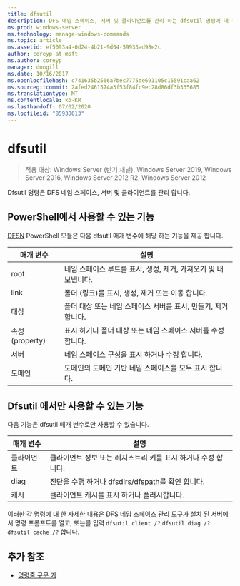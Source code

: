 ```yaml
---
title: dfsutil
description: DFS 네임 스페이스, 서버 및 클라이언트를 관리 하는 dfsutil 명령에 대 한 참조 문서입니다.
ms.prod: windows-server
ms.technology: manage-windows-commands
ms.topic: article
ms.assetid: ef5093a4-0d24-4b21-9d04-59933ad98e2c
author: coreyp-at-msft
ms.author: coreyp
manager: dongill
ms.date: 10/16/2017
ms.openlocfilehash: c741635b2566a7bec7775de691105c15591caa62
ms.sourcegitcommit: 2afed2461574a3f53f84fc9ec28d86df3b335685
ms.translationtype: MT
ms.contentlocale: ko-KR
ms.lasthandoff: 07/02/2020
ms.locfileid: "85930613"
---
```

# <a name="dfsutil"></a>dfsutil

> 적용 대상: Windows Server (반기 채널), Windows Server 2019, Windows Server 2016, Windows Server 2012 R2, Windows Server 2012

Dfsutil 명령은 DFS 네임 스페이스, 서버 및 클라이언트를 관리 합니다.

## <a name="functionality-available-in-powershell"></a>PowerShell에서 사용할 수 있는 기능

[DFSN](https://docs.microsoft.com/powershell/module/dfsn/?view=win10-ps) PowerShell 모듈은 다음 dfsutil 매개 변수에 해당 하는 기능을 제공 합니다.

| 매개 변수 | 설명 |
| --------- | ----------- |
| root | 네임 스페이스 루트를 표시, 생성, 제거, 가져오기 및 내보냅니다. |
| link | 폴더 (링크)를 표시, 생성, 제거 또는 이동 합니다. |
| 대상 | 폴더 대상 또는 네임 스페이스 서버를 표시, 만들기, 제거 합니다. |
| 속성(property) | 표시 하거나 폴더 대상 또는 네임 스페이스 서버를 수정 합니다. |
| 서버 | 네임 스페이스 구성을 표시 하거나 수정 합니다. |
| 도메인 | 도메인의 도메인 기반 네임 스페이스를 모두 표시 합니다. |

## <a name="functionality-available-only-in-dfsutil"></a>Dfsutil 에서만 사용할 수 있는 기능

다음 기능은 dfsutil 매개 변수로만 사용할 수 있습니다.

| 매개 변수 | 설명 |
| --------- | ----------- |
| 클라이언트 | 클라이언트 정보 또는 레지스트리 키를 표시 하거나 수정 합니다. |
| diag | 진단을 수행 하거나 dfsdirs/dfspath를 확인 합니다. |
| 캐시 | 클라이언트 캐시를 표시 하거나 플러시합니다. |

이러한 각 명령에 대 한 자세한 내용은 DFS 네임 스페이스 관리 도구가 설치 된 서버에서 명령 프롬프트를 열고, 또는를 입력 `dfsutil client /?` `dfsutil diag /?` `dfsutil cache /?` 합니다.

## <a name="additional-references"></a>추가 참조

- [명령줄 구문 키](command-line-syntax-key.md)